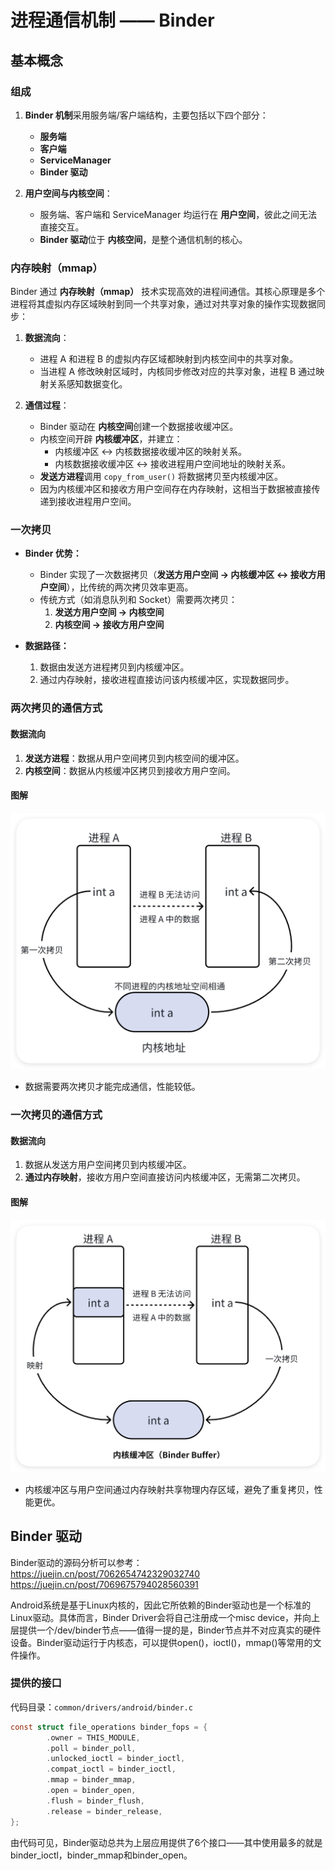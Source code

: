 # 进程通信机制 —— Binder

## 基本概念

### 组成
1. **Binder 机制**采用服务端/客户端结构，主要包括以下四个部分：
   - **服务端**
   - **客户端**
   - **ServiceManager**
   - **Binder 驱动**

2. **用户空间与内核空间**：
   - 服务端、客户端和 ServiceManager 均运行在 **用户空间**，彼此之间无法直接交互。
   - **Binder 驱动**位于 **内核空间**，是整个通信机制的核心。

### 内存映射（mmap）
Binder 通过 **内存映射（mmap）** 技术实现高效的进程间通信。其核心原理是多个进程将其虚拟内存区域映射到同一个共享对象，通过对共享对象的操作实现数据同步：

1. **数据流向**：
   - 进程 A 和进程 B 的虚拟内存区域都映射到内核空间中的共享对象。
   - 当进程 A 修改映射区域时，内核同步修改对应的共享对象，进程 B 通过映射关系感知数据变化。

2. **通信过程**：
   - Binder 驱动在 **内核空间**创建一个数据接收缓冲区。
   - 内核空间开辟 **内核缓冲区**，并建立：
     - 内核缓冲区 ↔ 内核数据接收缓冲区的映射关系。
     - 内核数据接收缓冲区 ↔ 接收进程用户空间地址的映射关系。
   - **发送方进程**调用 `copy_from_user()` 将数据拷贝至内核缓冲区。
   - 因为内核缓冲区和接收方用户空间存在内存映射，这相当于数据被直接传递到接收进程用户空间。

### 一次拷贝
- **Binder 优势：**
  - Binder 实现了一次数据拷贝（**发送方用户空间 → 内核缓冲区 ↔ 接收方用户空间**），比传统的两次拷贝效率更高。
  - 传统方式（如消息队列和 Socket）需要两次拷贝：
    1. **发送方用户空间 → 内核空间**
    2. **内核空间 → 接收方用户空间**

- **数据路径：**
  1. 数据由发送方进程拷贝到内核缓冲区。
  2. 通过内存映射，接收进程直接访问该内核缓冲区，实现数据同步。


### 两次拷贝的通信方式
#### 数据流向
1. **发送方进程**：数据从用户空间拷贝到内核空间的缓冲区。
2. **内核空间**：数据从内核缓冲区拷贝到接收方用户空间。

#### 图解
![两次拷贝](进程通信机制Binder.assets/QQ_1735003039054.png)

- 数据需要两次拷贝才能完成通信，性能较低。


### 一次拷贝的通信方式
#### 数据流向
1. 数据从发送方用户空间拷贝到内核缓冲区。
2. **通过内存映射**，接收方用户空间直接访问内核缓冲区，无需第二次拷贝。

#### 图解
![一次拷贝](进程通信机制Binder.assets/QQ_1735003980617.png)

- 内核缓冲区与用户空间通过内存映射共享物理内存区域，避免了重复拷贝，性能更优。


## Binder 驱动

Binder驱动的源码分析可以参考：
https://juejin.cn/post/7062654742329032740
https://juejin.cn/post/7069675794028560391


Android系统是基于Linux内核的，因此它所依赖的Binder驱动也是一个标准的Linux驱动。具体而言，Binder Driver会将自己注册成一个misc device，并向上层提供一个/dev/binder节点——值得一提的是，Binder节点并不对应真实的硬件设备。Binder驱动运行于内核态，可以提供open()，ioctl()，mmap()等常用的文件操作。

### 提供的接口
代码目录：`common/drivers/android/binder.c`

~~~c
const struct file_operations binder_fops = {
        .owner = THIS_MODULE,
        .poll = binder_poll,
        .unlocked_ioctl = binder_ioctl,
        .compat_ioctl = binder_ioctl,
        .mmap = binder_mmap,
        .open = binder_open,
        .flush = binder_flush,
        .release = binder_release,
};
~~~
由代码可见，Binder驱动总共为上层应用提供了6个接口——其中使用最多的就是binder_ioctl，binder_mmap和binder_open。


